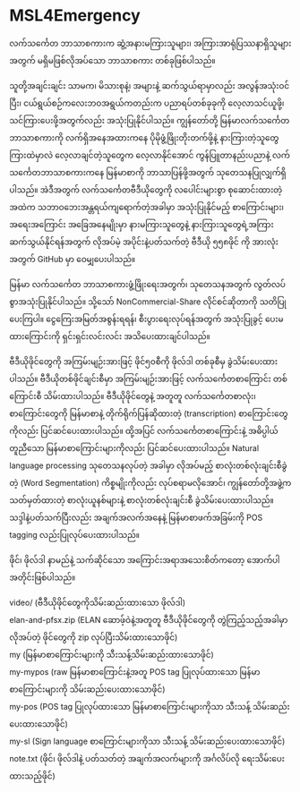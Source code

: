 # MSL4Emergency  

လက်သင်္ကေတ ဘာသာစကားက ဆွံ့အနားမကြားသူများ၊ အကြားအာရုံပြဿနာရှိသူများအတွက် မရှိမဖြစ်လိုအပ်သော ဘာသာစကား တစ်ခုဖြစ်ပါသည်။  

သူတို့အချင်းချင်း သာမက၊ မိသားစုနဲ့၊ အများနဲ့ ဆက်သွယ်ရာမှာလည်း အလွန်အသုံးဝင်ပြီး၊ ငယ်ရွယ်စဉ်ကလေးဘဝအရွယ်ကတည်းက ပညာရပ်တစ်ခုခုကို လေ့လာသင်ယူဖို့၊ သင်ကြားပေးဖို့အတွက်လည်း အသုံးပြုနိုင်ပါသည်။ ကျွန်တော်တို့ မြန်မာလက်သင်္ကေတဘာသာစကားကို လက်ရှိအနေအထားကနေ ပိုမိုဖွံ့ဖြိုးတိုးတက်ဖို့နဲ့ နားကြားတဲ့သူတွေကြားထဲမှာလဲ လေ့လာချင်တဲ့သူတွေက လေ့လာနိုင်အောင် ကွန်ပြူတာနည်းပညာနဲ့ လက်သင်္ကေတဘာသာစကားကနေ မြန်မာစာကို ဘာသာပြန်ဖို့အတွက် သုတေသနပြုလျှက်ရှိပါသည်။ အဲဒီအတွက် လက်သင်္ကေတဗီဒီယိုတွေကို လပေါင်းများစွာ စုဆောင်းထားတဲ့အထဲက သဘာဝဘေးအန္တရယ်ကျရောက်တဲ့အခါမှာ အသုံးပြုနိုင်မည့် စာကြောင်းများ၊ အရေးအကြောင်း အခြေအနေမျိုးမှာ နားမကြားသူတွေနဲ့ နားကြားသူတွေရဲ့အကြား ဆက်သွယ်နိုင်ရန်အတွက် လိုအပ်မဲ့ အပိုင်းနဲ့ပတ်သက်တဲ့ ဗီဒီယို ၅၅၈ဖိုင် ကို အားလုံးအတွက် GitHub မှာ ဝေမျှပေးပါသည်။ 

မြန်မာ လက်သင်္ကေတ ဘာသာစကားဖွံ့ဖြိုးရေးအတွက်၊ သုတေသနအတွက် လွတ်လပ်စွာအသုံးပြုနိုင်ပါသည်။ သို့သော် NonCommercial-Share လိုင်စင်ဆိုတာကို သတိပြုပေးကြပါ။ ငွေကြေးအမြတ်အစွန်းရရန်၊ စီးပွားရေးလုပ်ရန်အတွက် အသုံးပြုခွင့် ပေးမထားကြောင်းကို ရှင်းရှင်းလင်းလင်း အသိပေးထားချင်ပါသည်။

ဗီဒီယိုဖိုင်တွေကို အကြမ်းမျဉ်းအားဖြင့် ဖိုင်၅၀စီကို ဖိုလ်ဒါ တစ်ခုစီမှ ခွဲသိမ်းပေးထားပါသည်။ ဗီဒီယိုတစ်ဖိုင်ချင်းစီမှာ အကြမ်းမျဉ်းအားဖြင့် လက်သင်္ကေတစာကြောင်း တစ်ကြောင်းစီ သိမ်းထားပါသည်။ ဗီဒီယိုဖိုင်တွေနဲ့ အတူတူ လက်သင်္ကေတစာလုံး၊ စာကြောင်းတွေကို မြန်မာစာနဲ့ တိုက်ရိုက်ပြန်ဆိုထားတဲ့ (transcription) စာကြောင်းတွေကိုလည်း ပြင်ဆင်ပေးထားပါသည်။ ထို့အပြင် လက်သင်္ကေတစာကြောင်းနဲ့ အဓိပ္ပါယ်တူညီသော မြန်မာစာကြောင်းများကိုလည်း ပြင်ဆင်ပေးထားပါသည်။ Natural language processing သုတေသနလုပ်တဲ့ အခါမှာ လိုအပ်မည့် စာလုံးတစ်လုံးချင်းစီခွဲတဲ့ (Word Segmentation) ကိစ္စမျိုးကိုလည်း လုပ်စရာမလိုအောင်၊ ကျွန်တော်တို့အဖွဲ့က သတ်မှတ်ထားတဲ့ စာလုံးယူနစ်များနဲ့ စာလုံးတစ်လုံးချင်းစီ ခွဲသိမ်းပေးထားပါသည်။ သဒ္ဒါနဲ့ပတ်သက်ပြီးလည်း အချက်အလက်အနေနဲ့ မြန်မာစာဖက်အခြမ်းကို POS tagging လည်းပြုလုပ်ပေးထားပါသည်။  

ဖိုင်၊ ဖိုလ်ဒါ နာမည်နဲ့ သက်ဆိုင်သော အကြောင်းအရာအသေးစိတ်ကတော့ အောက်ပါအတိုင်းဖြစ်ပါသည်။  

video/  (ဗီဒီယိုဖိုင်တွေကိုသိမ်းဆည်းထားသော ဖိုလ်ဒါ)  
elan-and-pfsx.zip (ELAN ဆောဖ့်ဝဲနဲ့အတူတူ ဗီဒီယိုဖိုင်တွေကို တွဲကြည့်သည့်အခါမှာ လိုအပ်တဲ့ ဖိုင်တွေကို zip လုပ်ပြီးသိမ်းထားသောဖိုင်)  
my  (မြန်မာစာကြောင်းများကို သီးသန့်သိမ်းဆည်းထားသောဖိုင်)  
my-mypos  (raw မြန်မာစာကြောင်းနဲ့အတူ  POS tag ပြုလုပ်ထားသော မြန်မာစာကြောင်းများကို သိမ်းဆည်းပေးထားသောဖိုင်)  
my-pos  (POS tag ပြုလုပ်ထားသော မြန်မာစာကြောင်းများကိုသာ သီးသန့် သိမ်းဆည်းပေးထားသောဖိုင်)  
my-sl (Sign language စာကြောင်းများကိုသာ သီးသန့် သိမ်းဆည်းပေးထားသောဖိုင်)  
note.txt (ဖိုင်၊ ဖိုလ်ဒါနဲ့ ပတ်သတ်တဲ့ အချက်အလက်များကို အင်္ဂလိပ်လို ရေးသိမ်းပေးထားသည့်ဖိုင်)  


